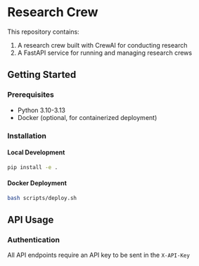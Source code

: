 # Research Crew

This repository contains:
1. A research crew built with CrewAI for conducting research
2. A FastAPI service for running and managing research crews

## Getting Started

### Prerequisites

- Python 3.10-3.13
- Docker (optional, for containerized deployment)

### Installation

#### Local Development
```bash
pip install -e .
```

#### Docker Deployment
```bash
bash scripts/deploy.sh
```

## API Usage

### Authentication

All API endpoints require an API key to be sent in the `X-API-Key`